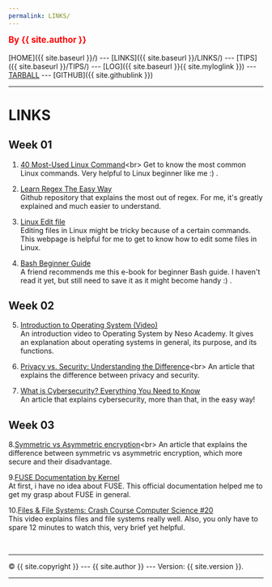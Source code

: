 ```yaml
---
permalink: LINKS/
---
```

<span style="color:red; font-weight:bold; font-size:larger;">By {{ site.author }}</span>
<br><br>
[HOME]({{ site.baseurl }}/) ---
[LINKS]({{ site.baseurl }}/LINKS/) ---
[TIPS]({{ site.baseurl }}/TIPS/) ---
[LOG]({{ site.baseurl }}{{ site.myloglink }}) ---
[TARBALL](site.tarballink) ---
[GITHUB]({{ site.githublink }})
<br>
<hr>

# LINKS

## Week 01
1. [40 Most-Used Linux Command](https://kinsta.com/blog/linux-commands/#:~:text=Commands%20Cheat%20Sheet-,What%20Is%20a%20Linux%20Command%3F,abstraction%20of%20command%2Dline%20programs.)<br>
Get to know the most common Linux commands. Very helpful to Linux beginner like me :) .

2. [Learn Regex The Easy Way](https://github.com/ziishaned/learn-regex)<br>
Github repository that explains the most out of regex. For me, it's greatly explained and much easier to understand.

3. [Linux Edit file](https://www.javatpoint.com/linux-edit-file)<br>
Editing files in Linux might be tricky because of a certain commands. This webpage is helpful for me to get to know how to edit some files in Linux.  

4. [Bash Beginner Guide](https://tldp.org/LDP/Bash-Beginners-Guide/Bash-Beginners-Guide.pdf)<br>
A friend recommends me this e-book for beginner Bash guide. I haven't read it yet, but still need to save it as it might become handy :) .  

## Week 02
5. [Introduction to Operating System (Video)](https://www.youtube.com/watch?v=vBURTt97EkA)<br>
An introduction video to Operating System by Neso Academy. It gives an explanation about operating systems in general, its purpose, and its functions.  

6. [Privacy vs. Security: Understanding the Difference](https://www.auditboard.com/blog/privacy-vs-security/#:~:text=Privacy%20typically%20refers%20to%20the,%2C%20leak%2C%20or%20cyber%20attack.)<br>
An article that explains the difference between privacy and security.

7. [What is Cybersecurity? Everything You Need to Know](https://www.techtarget.com/searchsecurity/definition/cybersecurity)<br>
An article that explains cybersecurity, more than that, in the easy way!

## Week 03
8.[Symmetric vs Asymmetric encryption](https://blog.mailfence.com/symmetric-vs-asymmetric-encryption/#:~:text=Symmetric%20encryption%20uses%20a%20private,her%20private%20key%20to%20decrypt.)<br>
An article that explains the difference between symmetric vs asymmetric encryption, which more secure and their disadvantage.

9.[FUSE Documentation by Kernel](https://www.kernel.org/doc/html/latest/filesystems/fuse.html)<br>
At first, i have no idea about FUSE. This official documentation helped me to get my grasp about FUSE in general.

10.[Files & File Systems: Crash Course Computer Science #20](https://www.youtube.com/watch?v=KN8YgJnShPM)<br>
This video explains files and file systems really well. Also, you only have to spare 12 minutes to watch this, very brief yet helpful. 

<br>
<hr>
&copy; {{ site.copyright }} --- {{ site.author }} --- Version: {{ site.version }}.
<hr>
<br>

